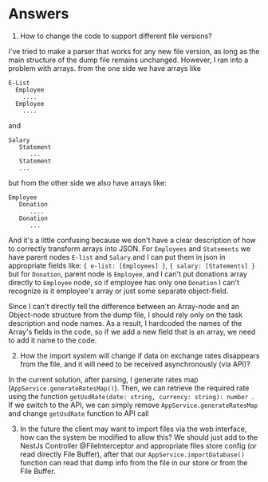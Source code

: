 # Answers
1. How to change the code to support different file versions?

I've tried to make a parser that works for any new file version, 
as long as the main structure of the dump file remains unchanged. 
However, I ran into a problem with arrays.
from the one side we have arrays like
```
E-List
  Employee
    ....
  Employee
    ....
```
and
```
Salary
   Statement
      ...
   Statement
   ...
```
but from the other side we also have arrays like:
```
Employee
   Donation
      ....
   Donation
      ...
```

And it's a little confusing because we don't have a clear description
of how to correctly transform arrays into JSON. For `Employees` and `Statements`
we have parent nodes `E-list` and `Salary` and I can put them in json in appropriate
fields like: `{ e-list: [Employees] }`, `{ salary: [Statements] }` but for 
`Donation`, parent node is `Employee`, and I can't put donations array directly
to `Employee` node, so if employee has only one `Donation` I can't recognize is it employee's 
array or just some separate object-field. 

Since I can't directly tell the difference between an Array-node and an
Object-node structure from the dump file, I should rely only on the task 
description and node names. As a result, I hardcoded the names of the Array's
fields in the code, so if we add a new field that is an array,
we need to add it name to the code.

2. How the import system will change if data on exchange rates disappears from
   the file, and it will need to be received asynchronously (via API)?

In the current solution, after parsing, I generate rates map (`AppService.generateRatesMap()`).
Then, we can retrieve the required rate using the function `getUsdRate(date: string, currency: string): number `.
If we switch to the API, we can simply remove `AppService.generateRatesMap` and change `getUsdRate` function
to API call

3. In the future the client may want to import files via the web interface,
   how can the system be modified to allow this?
We should just add to the NestJs Controller @FileInterceptor and appropriate
files store config (or read directly File Buffer), 
after that our `AppService.importDatabase()` function can 
read that dump info from the file in our store or from the File Buffer.
